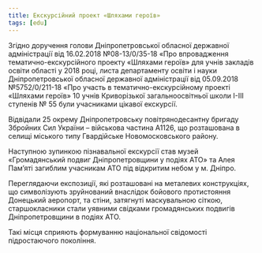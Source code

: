 ```yaml
---
title: Екскурсійний проект «Шляхами героїв»
tags: [edu]
---
```


Згідно доручення голови Дніпропетровської обласної державної адміністрації від 16.02.2018 №08-13/0/35-18 «Про впровадження тематично-екскурсійного проекту «Шляхами героїв» для учнів закладів освіти області у 2018 році, листа департаменту освіти і науки Дніпропетровської обласної державної адміністрації від 05.09.2018 №5752/0/211-18 «Про участь в тематично-екскурсійному проекті «Шляхами героїв» 10 учнів Криворізької загальноосвітньої школи І-ІІІ ступенів № 55 були учасниками цікавої екскурсії.

Відвідали 25 окрему Дніпропетровську повітрянодесантну бригаду Збройних Сил України – військова частина А1126, що розташована в селищі міського типу Гвардійське Новомосковського району.

Наступною зупинкою пізнавальної екскурсії став музей «Громадянський подвиг Дніпропетровщини у подіях АТО» та Алея Пам’яті загиблим учасникам АТО під відкритим небом у м. Дніпро.

Переглядаючи експозиції, які розташовані на металевих конструкціях, що символізують зруйнований внаслідок бойового протистояння Донецький аеропорт, та стіни, затягнуті маскувальною сіткою, старшокласники стали уявними свідками громадянських подвигів Дніпропетровщини в подіях АТО.

Такі місця сприяють формуванню національної свідомості підростаючого покоління.

<slideshow id="72157702297545634"></slideshow>
